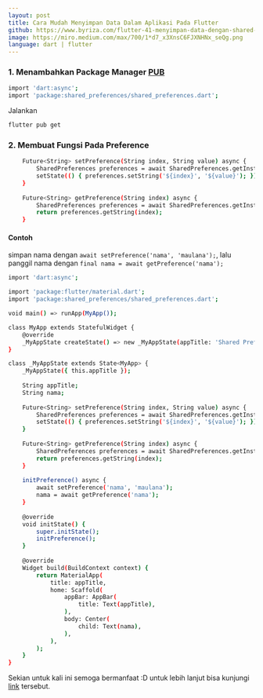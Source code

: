 ```yaml
---
layout: post
title: Cara Mudah Menyimpan Data Dalam Aplikasi Pada Flutter
github: https://www.byriza.com/flutter-41-menyimpan-data-dengan-shared-preferences-pada-flutter
image: https://miro.medium.com/max/700/1*d7_x3XnsC6FJXNHNx_seQg.png
language: dart | flutter
---
```


### 1. Menambahkan Package Manager [PUB](https://pub.dev/packages/shared_preferences)
```bash
import 'dart:async';
import 'package:shared_preferences/shared_preferences.dart';
```

Jalankan
```bash
flutter pub get
```

### 2. Membuat Fungsi Pada Preference
```bash
    Future<String> setPreference(String index, String value) async {
        SharedPreferences preferences = await SharedPreferences.getInstance();
        setState(() { preferences.setString('${index}', '${value}'); });
    }
    
    Future<String> getPreference(String index) async {
        SharedPreferences preferences = await SharedPreferences.getInstance();
        return preferences.getString(index);
    }
```

#### Contoh 

simpan nama dengan `await setPreference('nama', 'maulana');`, lalu panggil nama dengan `final nama = await getPreference('nama');`

```bash
import 'dart:async';

import 'package:flutter/material.dart';
import 'package:shared_preferences/shared_preferences.dart';

void main() => runApp(MyApp());

class MyApp extends StatefulWidget {
    @override
    _MyAppState createState() => new _MyAppState(appTitle: 'Shared Preference Demo');
}

class _MyAppState extends State<MyApp> {
    _MyAppState({ this.appTitle });
    
    String appTitle;
    String nama;
    
    Future<String> setPreference(String index, String value) async {
        SharedPreferences preferences = await SharedPreferences.getInstance();
        setState(() { preferences.setString('${index}', '${value}'); });
    }
    
    Future<String> getPreference(String index) async {
        SharedPreferences preferences = await SharedPreferences.getInstance();
        return preferences.getString(index);
    }
    
    initPreference() async {
        await setPreference('nama', 'maulana');
        nama = await getPreference('nama');
    }
    
    @override
    void initState() {
        super.initState();
        initPreference();
    }
    
    @override
    Widget build(BuildContext context) {
        return MaterialApp(
            title: appTitle,
            home: Scaffold(
                appBar: AppBar(
                    title: Text(appTitle),
                ),
                body: Center(
                    child: Text(nama),
                ),
            ),
        );
    }
}
```

Sekian untuk kali ini semoga bermanfaat :D untuk lebih lanjut bisa kunjungi [link](https://www.byriza.com/flutter-41-menyimpan-data-dengan-shared-preferences-pada-flutter) tersebut.
